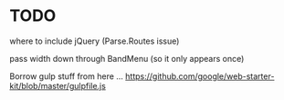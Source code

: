 # TODO

where to include jQuery (Parse.Routes issue)


pass width down through BandMenu (so it only appears once)


Borrow gulp stuff from here ...
https://github.com/google/web-starter-kit/blob/master/gulpfile.js
